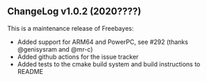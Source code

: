 ## ChangeLog v1.0.2 (2020????)

This is a maintenance release of Freebayes:

+ Added support for ARM64 and PowerPC, see #292 (thanks @genisysram and @mr-c)
+ Added github actions for the issue tracker
+ Added tests to the cmake build system and build instructions to README
